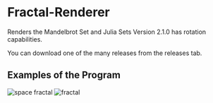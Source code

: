 # Fractal-Renderer
Renders the Mandelbrot Set and Julia Sets
Version 2.1.0 has rotation capabilities.

You can download one of the many releases from the releases tab.

## Examples of the Program
![space fractal](https://user-images.githubusercontent.com/36866793/87551715-bef30d00-c67e-11ea-96bd-46a43e006d6c.PNG)
![fractal](https://user-images.githubusercontent.com/36866793/87551717-bf8ba380-c67e-11ea-97a0-e01a948f3567.PNG)
